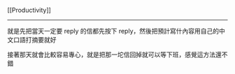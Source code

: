[[Productivity]]

---

就是先把當天一定要 reply 的信都先按下 reply，然後把預計寫什內容用自己的中文口語打摘要就好

接著那天就會比較容易專心，就是把那一坨信回掉就可以等下班，感覺這方法還不錯